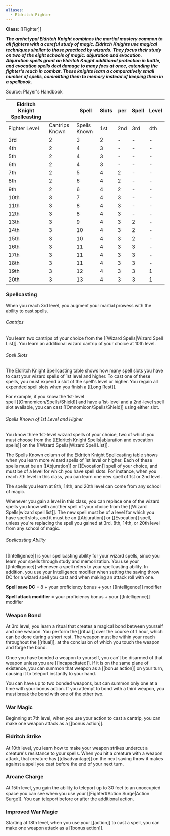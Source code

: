 ```yaml
---
aliases:
  - Eldritch Fighter
---
```

**Class**: [[Fighter]] 

**_The archetypal Eldritch Knight combines the martial mastery common to all fighters with a careful study of magic. Eldritch Knights use magical techniques similar to those practiced by wizards. They focus their study on two of the eight schools of magic: abjuration and evocation. Abjuration spells grant an Eldritch Knight additional protection in battle, and evocation spells deal damage to many foes at once, extending the fighter's reach in combat. These knights learn a comparatively small number of spells, committing them to memory instead of keeping them in a spellbook._**

Source: Player's Handbook

| Eldritch Knight Spellcasting |                |  Spell       | Slots | per | Spell | Level | 
| ---------------------------- | -------------- | ------------ | ----- | ----- | --- | ----- | 
| Fighter Level                | Cantrips Known | Spells Known | 1st   | 2nd   | 3rd | 4th   | 
| 3rd                          | 2              | 3            | 2     | -     | -   | -     | 
| 4th                          | 2              | 4            | 3     | -     | -   | -     | 
| 5th                          | 2              | 4            | 3     | -     | -   | -     | 
| 6th                          | 2              | 4            | 3     | -     | -   | -     | 
| 7th                          | 2              | 5            | 4     | 2     | -   | -     | 
| 8th                          | 2              | 6            | 4     | 2     | -   | -     | 
| 9th                          | 2              | 6            | 4     | 2     | -   | -     | 
| 10th                         | 3              | 7            | 4     | 3     | -   | -     | 
| 11th                         | 3              | 8            | 4     | 3     | -   | -     | 
| 12th                         | 3              | 8            | 4     | 3     | -   | -     | 
| 13th                         | 3              | 9            | 4     | 3     | 2   | -     | 
| 14th                         | 3              | 10           | 4     | 3     | 2   | -     | 
| 15th                         | 3              | 10           | 4     | 3     | 2   | -     | 
| 16th                         | 3              | 11           | 4     | 3     | 3   | -     | 
| 17th                         | 3              | 11           | 4     | 3     | 3   | -     | 
| 18th                         | 3              | 11           | 4     | 3     | 3   | -     | 
| 19th                         | 3              | 12           | 4     | 3     | 3   | 1     | 
| 20th                         | 3              | 13           | 4     | 3     | 3   | 1     | 

### Spellcasting

When you reach 3rd level, you augment your martial prowess with the ability to cast spells.

###### Cantrips

You learn two cantrips of your choice from the [[Wizard Spells|Wizard Spell List]]. You learn an additional wizard cantrip of your choice at 10th level.

###### Spell Slots

The Eldritch Knight Spellcasting table shows how many spell slots you have to cast your wizard spells of 1st level and higher. To cast one of these spells, you must expend a slot of the spell's level or higher. You regain all expended spell slots when you finish a [[Long Rest]].

For example, if you know the 1st-level spell [[Omnomicon/Spells/Shield]] and have a 1st-level and a 2nd-level spell slot available, you can cast [[Omnomicon/Spells/Shield]] using either slot.

###### Spells Known of 1st Level and Higher

You know three 1st-level wizard spells of your choice, two of which you must choose from the [[Eldritch Knight Spells|abjuration and evocation spells]] on the [[Wizard Spells|Wizard Spell List]].

The Spells Known column of the Eldritch Knight Spellcasting table shows when you learn more wizard spells of 1st level or higher. Each of these spells must be an [[Abjuration]] or [[Evocation]] spell of your choice, and must be of a level for which you have spell slots. For instance, when you reach 7th level in this class, you can learn one new spell of 1st or 2nd level.

The spells you learn at 8th, 14th, and 20th level can come from any school of magic.

Whenever you gain a level in this class, you can replace one of the wizard spells you know with another spell of your choice from the [[Wizard Spells|wizard spell list]]. The new spell must be of a level for which you have spell slots, and it must be an [[Abjuration]] or [[Evocation]] spell, unless you're replacing the spell you gained at 3rd, 8th, 14th, or 20th level from any school of magic.

###### Spellcasting Ability

[[Intelligence]] is your spellcasting ability for your wizard spells, since you learn your spells through study and memorization. You use your [[Intelligence]] whenever a spell refers to your spellcasting ability. In addition, you use your Intelligence modifier when setting the saving throw DC for a wizard spell you cast and when making an attack roll with one.

**Spell save DC** = 8 + your proficiency bonus + your [[Intelligence]] modifier

**Spell attack modifier** = your proficiency bonus + your [[Intelligence]] modifier

### Weapon Bond

At 3rd level, you learn a ritual that creates a magical bond between yourself and one weapon. You perform the [[ritual]] over the course of 1 hour, which can be done during a short rest. The weapon must be within your reach throughout the [[ritual]], at the conclusion of which you touch the weapon and forge the bond.

Once you have bonded a weapon to yourself, you can't be disarmed of that weapon unless you are [[incapacitated]]. If it is on the same plane of existence, you can summon that weapon as a [[bonus action]] on your turn, causing it to teleport instantly to your hand.

You can have up to two bonded weapons, but can summon only one at a time with your bonus action. If you attempt to bond with a third weapon, you must break the bond with one of the other two.

### War Magic

Beginning at 7th level, when you use your action to cast a cantrip, you can make one weapon attack as a [[bonus action]].

### Eldritch Strike

At 10th level, you learn how to make your weapon strikes undercut a creature's resistance to your spells. When you hit a creature with a weapon attack, that creature has [[disadvantage]] on the next saving throw it makes against a spell you cast before the end of your next turn.

### Arcane Charge

At 15th level, you gain the ability to teleport up to 30 feet to an unoccupied space you can see when you use your [[Fighter#Action Surge|Action Surge]]. You can teleport before or after the additional action.

### Improved War Magic

Starting at 18th level, when you use your [[action]] to cast a spell, you can make one weapon attack as a [[bonus action]].